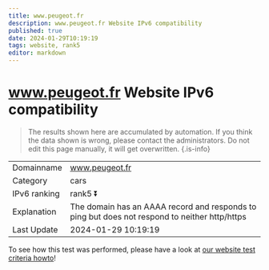```yaml
---
title: www.peugeot.fr
description: www.peugeot.fr Website IPv6 compatibility
published: true
date: 2024-01-29T10:19:19
tags: website, rank5
editor: markdown
---
```


# www.peugeot.fr Website IPv6 compatibility

> The results shown here are accumulated by automation. If you think the data shown is wrong, please contact the administrators. 
> Do not edit this page manually, it will get overwritten.
{.is-info}


|   |   |
| - | - |
| Domainname | www.peugeot.fr
| Category | cars |
| IPv6 ranking | rank5 :arrow_double_down: |
| Explanation | The domain has an AAAA record and responds to ping but does not respond to neither http/https |
| Last Update | 2024-01-29 10:19:19 |

To see how this test was performed, please have a look at [our website test criteria howto](/howto/testcriteria/website)!

